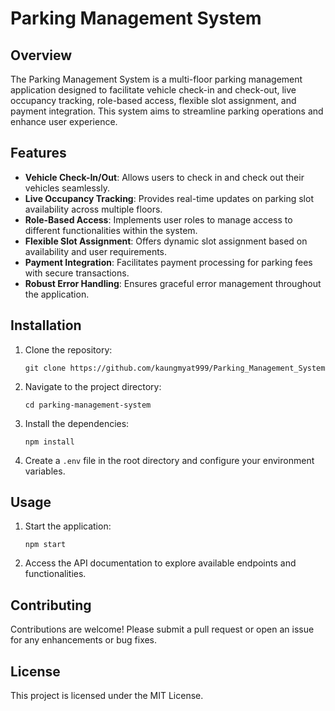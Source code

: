 # Parking Management System

## Overview
The Parking Management System is a multi-floor parking management application designed to facilitate vehicle check-in and check-out, live occupancy tracking, role-based access, flexible slot assignment, and payment integration. This system aims to streamline parking operations and enhance user experience.

## Features
- **Vehicle Check-In/Out**: Allows users to check in and check out their vehicles seamlessly.
- **Live Occupancy Tracking**: Provides real-time updates on parking slot availability across multiple floors.
- **Role-Based Access**: Implements user roles to manage access to different functionalities within the system.
- **Flexible Slot Assignment**: Offers dynamic slot assignment based on availability and user requirements.
- **Payment Integration**: Facilitates payment processing for parking fees with secure transactions.
- **Robust Error Handling**: Ensures graceful error management throughout the application.


## Installation
1. Clone the repository:
   ```
   git clone https://github.com/kaungmyat999/Parking_Management_System
   ```
2. Navigate to the project directory:
   ```
   cd parking-management-system
   ```
3. Install the dependencies:
   ```
   npm install
   ```
4. Create a `.env` file in the root directory and configure your environment variables.

## Usage
1. Start the application:
   ```
   npm start
   ```
2. Access the API documentation to explore available endpoints and functionalities.

## Contributing
Contributions are welcome! Please submit a pull request or open an issue for any enhancements or bug fixes.

## License
This project is licensed under the MIT License.